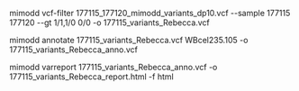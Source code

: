 mimodd vcf-filter 177115_177120_mimodd_variants_dp10.vcf --sample 177115 177120 --gt 1/1,1/0 0/0 -o 177115_variants_Rebecca.vcf 

mimodd annotate 177115_variants_Rebecca.vcf WBcel235.105 -o 177115_variants_Rebecca_anno.vcf

mimodd varreport 177115_variants_Rebecca_anno.vcf -o 177115_variants_Rebecca_report.html -f html

